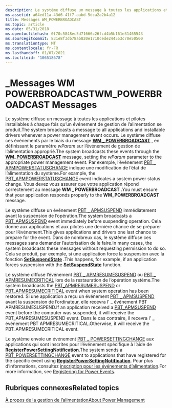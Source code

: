 ```yaml
---
description: Le système diffuse un message à toutes les applications et pilotes installables à chaque fois qu’un événement de gestion de l’alimentation se produit.
ms.assetid: a64ed11a-43d6-41f7-aabd-5dca2a2b4a12
title: Messages WM_POWERBROADCAST
ms.topic: article
ms.date: 05/31/2018
ms.openlocfilehash: 0f70c5848ec5d71666c26fcd4b5b161e31465543
ms.sourcegitcommit: 831e8f3db78ab820e1710cede244553c70e50500
ms.translationtype: MT
ms.contentlocale: fr-FR
ms.lasthandoff: 01/07/2021
ms.locfileid: "106518678"
---
```

# <a name="wm_powerbroadcast-messages"></a><span data-ttu-id="9a406-103">\_Messages WM POWERBROADCAST</span><span class="sxs-lookup"><span data-stu-id="9a406-103">WM\_POWERBROADCAST Messages</span></span>

<span data-ttu-id="9a406-104">Le système diffuse un message à toutes les applications et pilotes installables à chaque fois qu’un événement de gestion de l’alimentation se produit.</span><span class="sxs-lookup"><span data-stu-id="9a406-104">The system broadcasts a message to all applications and installable drivers whenever a power management event occurs.</span></span> <span data-ttu-id="9a406-105">Le système diffuse ces événements par le biais du message [**WM \_ POWERBROADCAST**](wm-powerbroadcast.md) , en définissant le paramètre *wParam* sur l’événement de gestion de l’alimentation approprié.</span><span class="sxs-lookup"><span data-stu-id="9a406-105">The system broadcasts these events through the [**WM\_POWERBROADCAST**](wm-powerbroadcast.md) message, setting the *wParam* parameter to the appropriate power management event.</span></span> <span data-ttu-id="9a406-106">Par exemple, l’événement [PBT \_ APMPOWERSTATUSCHANGE](pbt-apmpowerstatuschange.md) indique une modification de l’état de l’alimentation du système.</span><span class="sxs-lookup"><span data-stu-id="9a406-106">For example, the [PBT\_APMPOWERSTATUSCHANGE](pbt-apmpowerstatuschange.md) event indicates a system power status change.</span></span> <span data-ttu-id="9a406-107">Vous devez vous assurer que votre application répond correctement au message **WM \_ POWERBROADCAST** .</span><span class="sxs-lookup"><span data-stu-id="9a406-107">You must ensure that your application responds properly to the **WM\_POWERBROADCAST** message.</span></span>

<span data-ttu-id="9a406-108">Le système diffuse un événement [PBT \_ APMSUSPEND](pbt-apmsuspend.md) immédiatement avant la suspension de l’opération.</span><span class="sxs-lookup"><span data-stu-id="9a406-108">The system broadcasts a [PBT\_APMSUSPEND](pbt-apmsuspend.md) event immediately before suspending operation.</span></span> <span data-ttu-id="9a406-109">Cela donne aux applications et aux pilotes une dernière chance de se préparer pour l’événement.</span><span class="sxs-lookup"><span data-stu-id="9a406-109">This gives applications and drivers one last chance to prepare for the event.</span></span> <span data-ttu-id="9a406-110">Dans de nombreux cas, le système diffuse ces messages sans demander l’autorisation de le faire.</span><span class="sxs-lookup"><span data-stu-id="9a406-110">In many cases, the system broadcasts these messages without requesting permission to do so.</span></span> <span data-ttu-id="9a406-111">Cela se produit, par exemple, si une application force la suspension avec la fonction [**SetSuspendState**](/windows/desktop/api/PowrProf/nf-powrprof-setsuspendstate) .</span><span class="sxs-lookup"><span data-stu-id="9a406-111">This happens, for example, if an application forces suspension with the [**SetSuspendState**](/windows/desktop/api/PowrProf/nf-powrprof-setsuspendstate) function.</span></span>

<span data-ttu-id="9a406-112">Le système diffuse l’événement [PBT \_ APMRESUMESUSPEND](pbt-apmresumesuspend.md) ou [PBT \_ APMRESUMECRITICAL](pbt-apmresumecritical.md) lors de la restauration de l’opération système.</span><span class="sxs-lookup"><span data-stu-id="9a406-112">The system broadcasts the [PBT\_APMRESUMESUSPEND](pbt-apmresumesuspend.md) or [PBT\_APMRESUMECRITICAL](pbt-apmresumecritical.md) event when system operation has been restored.</span></span> <span data-ttu-id="9a406-113">Si une application a reçu un événement [PBT \_ APMSUSPEND](pbt-apmsuspend.md) avant la suspension de l’ordinateur, elle recevra l' \_ événement PBT APMRESUMESUSPEND.</span><span class="sxs-lookup"><span data-stu-id="9a406-113">If an application received a [PBT\_APMSUSPEND](pbt-apmsuspend.md) event before the computer was suspended, it will receive the PBT\_APMRESUMESUSPEND event.</span></span> <span data-ttu-id="9a406-114">Dans le cas contraire, il recevra l' \_ événement PBT APMRESUMECRITICAL.</span><span class="sxs-lookup"><span data-stu-id="9a406-114">Otherwise, it will receive the PBT\_APMRESUMECRITICAL event.</span></span>

<span data-ttu-id="9a406-115">Le système envoie un événement [PBT \_ POWERSETTINGCHANGE](pbt-powersettingchange.md) aux applications qui sont inscrites pour l’événement spécifique à l’aide de [**RegisterPowerSettingNotification**](/windows/desktop/api/WinUser/nf-winuser-registerpowersettingnotification).</span><span class="sxs-lookup"><span data-stu-id="9a406-115">The system sends a [PBT\_POWERSETTINGCHANGE](pbt-powersettingchange.md) event to applications that have registered for the specific event using [**RegisterPowerSettingNotification**](/windows/desktop/api/WinUser/nf-winuser-registerpowersettingnotification).</span></span> <span data-ttu-id="9a406-116">Pour plus d’informations, consultez [inscription pour les événements d’alimentation](registering-for-power-events.md).</span><span class="sxs-lookup"><span data-stu-id="9a406-116">For more information, see [Registering for Power Events](registering-for-power-events.md).</span></span>

## <a name="related-topics"></a><span data-ttu-id="9a406-117">Rubriques connexes</span><span class="sxs-lookup"><span data-stu-id="9a406-117">Related topics</span></span>

<dl> <dt>

[<span data-ttu-id="9a406-118">À propos de la gestion de l’alimentation</span><span class="sxs-lookup"><span data-stu-id="9a406-118">About Power Management</span></span>](about-power-management.md)
</dt> </dl>

 

 



